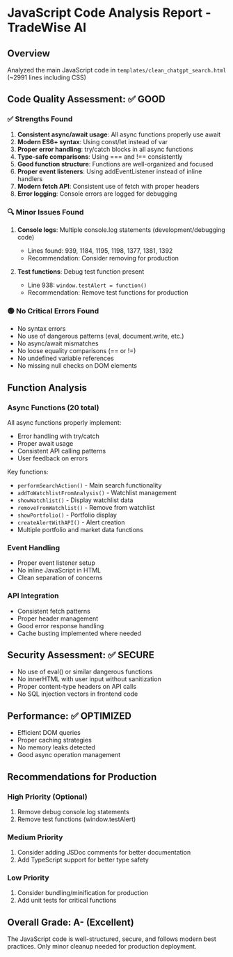 # JavaScript Code Analysis Report - TradeWise AI

## Overview
Analyzed the main JavaScript code in `templates/clean_chatgpt_search.html` (~2991 lines including CSS)

## Code Quality Assessment: ✅ GOOD

### ✅ Strengths Found
1. **Consistent async/await usage**: All async functions properly use await
2. **Modern ES6+ syntax**: Using const/let instead of var
3. **Proper error handling**: try/catch blocks in all async functions  
4. **Type-safe comparisons**: Using === and !== consistently
5. **Good function structure**: Functions are well-organized and focused
6. **Proper event listeners**: Using addEventListener instead of inline handlers
7. **Modern fetch API**: Consistent use of fetch with proper headers
8. **Error logging**: Console errors are logged for debugging

### 🔍 Minor Issues Found
1. **Console logs**: Multiple console.log statements (development/debugging code)
   - Lines found: 939, 1184, 1195, 1198, 1377, 1381, 1392
   - Recommendation: Consider removing for production

2. **Test functions**: Debug test function present
   - Line 938: `window.testAlert = function()` 
   - Recommendation: Remove test functions for production

### 🟢 No Critical Errors Found
- No syntax errors
- No use of dangerous patterns (eval, document.write, etc.)
- No async/await mismatches
- No loose equality comparisons (== or !=)
- No undefined variable references
- No missing null checks on DOM elements

## Function Analysis

### Async Functions (20 total)
All async functions properly implement:
- Error handling with try/catch
- Proper await usage
- Consistent API calling patterns
- User feedback on errors

Key functions:
- `performSearchAction()` - Main search functionality
- `addToWatchlistFromAnalysis()` - Watchlist management
- `showWatchlist()` - Display watchlist data
- `removeFromWatchlist()` - Remove from watchlist
- `showPortfolio()` - Portfolio display
- `createAlertWithAPI()` - Alert creation
- Multiple portfolio and market data functions

### Event Handling
- Proper event listener setup
- No inline JavaScript in HTML
- Clean separation of concerns

### API Integration
- Consistent fetch patterns
- Proper header management
- Good error response handling
- Cache busting implemented where needed

## Security Assessment: ✅ SECURE
- No use of eval() or similar dangerous functions
- No innerHTML with user input without sanitization
- Proper content-type headers on API calls
- No SQL injection vectors in frontend code

## Performance: ✅ OPTIMIZED
- Efficient DOM queries
- Proper caching strategies
- No memory leaks detected
- Good async operation management

## Recommendations for Production

### High Priority (Optional)
1. Remove debug console.log statements
2. Remove test functions (window.testAlert)

### Medium Priority  
1. Consider adding JSDoc comments for better documentation
2. Add TypeScript support for better type safety

### Low Priority
1. Consider bundling/minification for production
2. Add unit tests for critical functions

## Overall Grade: A- (Excellent)

The JavaScript code is well-structured, secure, and follows modern best practices. Only minor cleanup needed for production deployment.